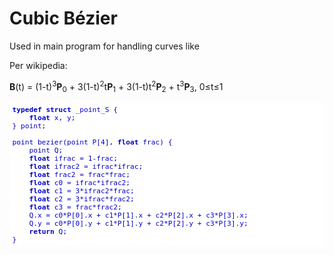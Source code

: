 # Cubic Bézier

Used in main program for handling curves like 

Per wikipedia:

**B**(t) = (1-t)<sup>3</sup>**P**<sub>0</sub> + 3(1-t)<sup>2</sup>t**P**<sub>1</sub> + 3(1-t)t<sup>2</sup>**P**<sub>2</sub> + t<sup>3</sup>**P**<sub>3</sub>, 0&le;t&le;1

<pre style="font-size:80%; background: white; color: #00C; padding: 0.4em;">
<b>typedef</b> <b>struct</b> _point_S {
    <b class="green">float</b> x, y;
} point;

point bezier(point P[4], <b class="green">float</b> frac) {
    point Q;
    <b class="green">float</b> ifrac = 1-frac;
    <b class="green">float</b> ifrac2 = ifrac*ifrac;
    <b class="green">float</b> frac2 = frac*frac;
    <b class="green">float</b> c0 = ifrac*ifrac2;
    <b class="green">float</b> c1 = 3*ifrac2*frac;
    <b class="green">float</b> c2 = 3*ifrac*frac2;
    <b class="green">float</b> c3 = frac*frac2;
    Q.x = c0*P[0].x + c1*P[1].x + c2*P[2].x + c3*P[3].x;
    Q.y = c0*P[0].y + c1*P[1].y + c2*P[2].y + c3*P[3].y;
    <b>return</b> Q;
}
</pre>

